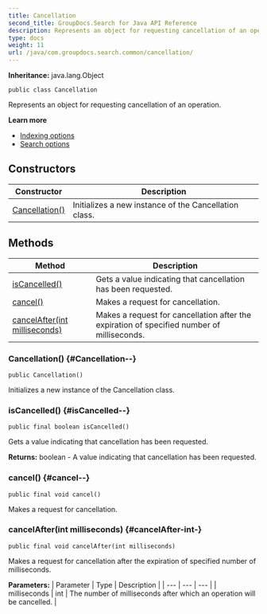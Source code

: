 ```yaml
---
title: Cancellation
second_title: GroupDocs.Search for Java API Reference
description: Represents an object for requesting cancellation of an operation.
type: docs
weight: 11
url: /java/com.groupdocs.search.common/cancellation/
---
```

**Inheritance:**
java.lang.Object
```
public class Cancellation
```

Represents an object for requesting cancellation of an operation.

**Learn more**

 *  [Indexing options][]
 *  [Search options][]


[Indexing options]: https://docs.groupdocs.com/display/searchjava/Indexing+options
[Search options]: https://docs.groupdocs.com/display/searchjava/Search+options
## Constructors

| Constructor | Description |
| --- | --- |
| [Cancellation()](#Cancellation--) | Initializes a new instance of the  Cancellation  class. |
## Methods

| Method | Description |
| --- | --- |
| [isCancelled()](#isCancelled--) | Gets a value indicating that cancellation has been requested. |
| [cancel()](#cancel--) | Makes a request for cancellation. |
| [cancelAfter(int milliseconds)](#cancelAfter-int-) | Makes a request for cancellation after the expiration of specified number of milliseconds. |
### Cancellation() {#Cancellation--}
```
public Cancellation()
```


Initializes a new instance of the  Cancellation  class.

### isCancelled() {#isCancelled--}
```
public final boolean isCancelled()
```


Gets a value indicating that cancellation has been requested.

**Returns:**
boolean - A value indicating that cancellation has been requested.
### cancel() {#cancel--}
```
public final void cancel()
```


Makes a request for cancellation.

### cancelAfter(int milliseconds) {#cancelAfter-int-}
```
public final void cancelAfter(int milliseconds)
```


Makes a request for cancellation after the expiration of specified number of milliseconds.

**Parameters:**
| Parameter | Type | Description |
| --- | --- | --- |
| milliseconds | int | The number of milliseconds after which an operation will be cancelled. |

